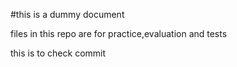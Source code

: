 #this is a dummy document

files in this repo are for practice,evaluation and tests

this is to check commit
